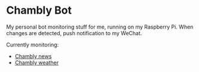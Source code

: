 # Chambly Bot

My personal bot monitoring stuff for me, running on my Raspberry Pi. When changes are detected, push notification to my WeChat.

Currently monitoring:
- [Chambly news](https://www.ville.chambly.qc.ca/feed/)
- [Chambly weather](https://weather.gc.ca/city/pages/qc-58_metric_e.html)
